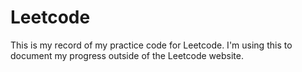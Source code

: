 # Leetcode

This is my record of my practice code for Leetcode. I'm using this to document my progress outside of the Leetcode website.
